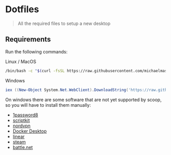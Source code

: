 # Dotfiles

> All the required files to setup a new desktop

## Requirements

Run the following commands:

Linux / MacOS

```bash
/bin/bash -c "$(curl -fsSL https://raw.githubusercontent.com/michaelmass/dotfiles/master/install.sh)"
```

Windows

```powershell
iex ((New-Object System.Net.WebClient).DownloadString('https://raw.githubusercontent.com/michaelmass/dotfiles/master/install.ps1'))
```

On windows there are some software that are not yet supported by scoop, so you will have to install them manually:

- [1password8](https://1password.com/downloads/windows/)
- [scriptkit](https://scriptkit.com/)
- [nordvpn](https://nordvpn.com/)
- [Docker Desktop](https://www.docker.com/products/docker-desktop/)
- [linear](https://linear.app/download)
- [steam](https://store.steampowered.com/)
- [battle.net](https://us.shop.battle.net/en-us)
